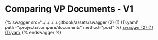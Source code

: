 # Comparing VP Documents - V1

{% swagger src="../../../../.gitbook/assets/swagger (2) (1) (1).yaml" path="/projects/compare/documents" method="post" %}
[swagger (2) (1) (1).yaml](<../../../../.gitbook/assets/swagger (2) (1) (1).yaml>)
{% endswagger %}
